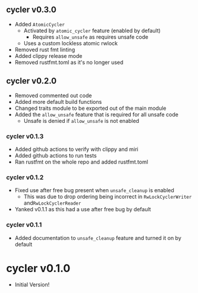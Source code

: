 ## cycler v0.3.0
- Added `AtomicCycler`
  - Activated by `atomic_cycler` feature (enabled by default)
    - Requires `allow_unsafe` as requires unsafe code
  - Uses a custom lockless atomic rwlock
- Removed rust fmt linting
- Added clippy release mode
- Removed rustfmt.toml as it's no longer used

## cycler v0.2.0
- Removed commented out code
- Added more default build functions
- Changed traits module to be exported out of the main module
- Added the `allow_unsafe` feature that is required for all unsafe code
  - Unsafe is denied if `allow_unsafe` is not enabled

### cycler v0.1.3
- Added github actions to verify with clippy and miri
- Added github actions to run tests
- Ran rustfmt on the whole repo and added rustfmt.toml

### cycler v0.1.2
- Fixed use after free bug present when `unsafe_cleanup` is enabled
  - This was due to drop ordering being incorrect in `RwLockCyclerWriter` and`RwLockCyclerReader`
- Yanked v0.1.1 as this had a use after free bug by default

### cycler v0.1.1
- Added documentation to `unsafe_cleanup` feature and turned it on by default

# cycler v0.1.0
- Initial Version!
